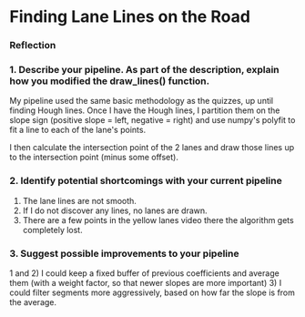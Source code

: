 # **Finding Lane Lines on the Road** 

### Reflection

### 1. Describe your pipeline. As part of the description, explain how you modified the draw_lines() function.

My pipeline used the same basic methodology as the quizzes, up until finding Hough lines.
Once I have the Hough lines, I partition them on the slope sign (positive slope = left, negative = right)
and use numpy's polyfit to fit a line to each of the lane's points.

I then calculate the intersection point of the 2 lanes and draw those lines up to the intersection point 
(minus some offset). 

### 2. Identify potential shortcomings with your current pipeline

1) The lane lines are not smooth.
2) If I do not discover any lines, no lanes are drawn.
3) There are a few points in the yellow lanes video there the algorithm gets completely lost.

### 3. Suggest possible improvements to your pipeline

1 and 2) I could keep a fixed buffer of previous coefficients and average them (with a weight factor, 
         so that newer slopes are more important)
3) I could filter segments more aggressively, based on how far the slope is from the average. 
